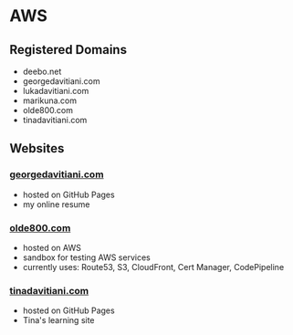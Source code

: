 # AWS


## Registered Domains
- deebo.net
- georgedavitiani.com
- lukadavitiani.com
- marikuna.com
- olde800.com
- tinadavitiani.com


## Websites
### [georgedavitiani.com](https://georgedavitiani.com)
- hosted on GitHub Pages
- my online resume

### [olde800.com](https://olde800.com)
- hosted on AWS
- sandbox for testing AWS services
- currently uses: Route53, S3, CloudFront, Cert Manager, CodePipeline

### [tinadavitiani.com](https://tinadavitiani.com)
- hosted on GitHub Pages
- Tina's learning site
